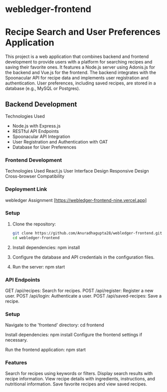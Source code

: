 # webledger-frontend
# Recipe Search and User Preferences Application

This project is a web application that combines backend and frontend development to provide users with a platform for searching recipes and saving their favorite ones. It features a Node.js server using Adonis.js for the backend and Vue.js for the frontend. The backend integrates with the Spoonacular API for recipe data and implements user registration and authentication. User preferences, including saved recipes, are stored in a database (e.g., MySQL or Postgres).

## Backend Development

  Technologies Used
- Node.js with  Express.js
- RESTful API Endpoints
- Spoonacular API Integration
- User Registration and Authentication with OAT
- Database for User Preferences

### Frontend Development

Technologies Used
React.js
User Interface Design
Responsive Design
Cross-browser Compatibility

### Deployment Link
webledger Assignment
 [https://webledger-frontend-nine.vercel.app]

### Setup

1. Clone the repository:
   ```bash
   git clone https://github.com/Anuradhagupta28/webledger-frontend.git
   cd webledger-frontend
   
2. Install dependencies:
   npm install
3. Configure the database and API credentials in the configuration files. 

4. Run the server:
   npm start

###    API Endpoints
GET /api/recipes: Search for recipes.
POST /api/register: Register a new user.
POST /api/login: Authenticate a user.
POST /api/saved-recipes: Save a recipe.




### Setup

Navigate to the 'frontend' directory:
cd frontend

Install dependencies:
npm install
Configure the frontend settings if necessary.

Run the frontend application:
npm start

### Features
Search for recipes using keywords or filters.
Display search results with recipe information.
View recipe details with ingredients, instructions, and nutritional information.
Save favorite recipes and view saved recipes.










